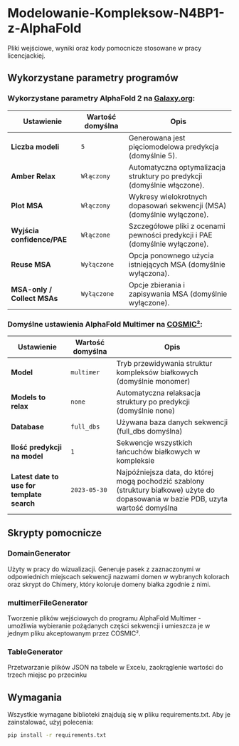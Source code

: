 # Modelowanie-Kompleksow-N4BP1-z-AlphaFold
Pliki wejściowe, wyniki oraz kody pomocnicze stosowane w pracy licencjackiej.

## Wykorzystane parametry programów

### Wykorzystane parametry AlphaFold 2 na [Galaxy.org](https://galaxy.org):

| Ustawienie                | Wartość domyślna                      | Opis                                           |
|--------------------------|-------------------------------------|------------------------------------------------|
| **Liczba modeli**         | `5`                                   | Generowana jest pięciomodelowa predykcja (domyślnie 5).       |
| **Amber Relax**           | `Włączony`                           | Automatyczna optymalizacja struktury po predykcji (domyślnie włączone). |
| **Plot MSA**              | `Włączony`                          | Wykresy wielokrotnych dopasowań sekwencji (MSA) (domyślnie wyłączone). |
| **Wyjścia confidence/PAE**| `Włączone`                          | Szczegółowe pliki z ocenami pewności predykcji i PAE (domyślnie wyłączone). |
| **Reuse MSA**             | `Wyłączone`                         | Opcja ponownego użycia istniejących MSA (domyślnie wyłączona). |
| **MSA-only / Collect MSAs**| `Wyłączone`                        | Opcje zbierania i zapisywania MSA (domyślnie wyłączone). |


### Domyślne ustawienia AlphaFold Multimer na [COSMIC²](https://cosmic-cryoem.org/):

| Ustawienie              | Wartość domyślna                    | Opis                                                      |
|------------------------|-----------------------------------|-----------------------------------------------------------|
| **Model**              | `multimer`                        | Tryb przewidywania struktur kompleksów białkowych (domyślnie monomer)       |
| **Models to relax**      | `none`                         | Automatyczna relaksacja struktury po predykcji (domyślnie none)        |
| **Database**            | `full_dbs`                         | Używana baza danych sekwencji (full_dbs domyślna)                           |
| **Ilość predykcji na model**      | `1`                      | Sekwencje wszystkich łańcuchów białkowych w kompleksie    |
| **Latest date to use for template search** | `2023-05-30` |  Najpóźniejsza data, do której mogą pochodzić szablony (struktury białkowe) użyte do dopasowania w bazie PDB, uzyta wartość domyślna |

## Skrypty pomocnicze
### DomainGenerator
Użyty w pracy do wizualizacji. Generuje pasek z zaznaczonymi w odpowiednich miejscach sekwencji nazwami domen w wybranych kolorach oraz skrypt do Chimery, który koloruje domeny białka zgodnie z nimi.

### multimerFileGenerator
Tworzenie plików wejściowych do programu AlphaFold Multimer - umożliwia wybieranie pożądanych części sekwencji i umieszcza je w jednym pliku akceptowanym przez COSMIC².

### TableGenerator
Przetwarzanie plików JSON na tabele w Excelu, zaokrąglenie wartości do trzech miejsc po przecinku

## Wymagania
Wszystkie wymagane biblioteki znajdują się w pliku requirements.txt. Aby je zainstalować, użyj polecenia:
```bash
pip install -r requirements.txt
